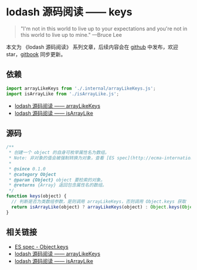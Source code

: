 # lodash 源码阅读 —— keys

> "I'm not in this world to live up to your expectations and you're not in this world to live up to mine." —Bruce Lee

本文为 《lodash 源码阅读》 系列文章，后续内容会在 [github](https://github.com/gu-xionghong/lodash-analysis) 中发布，欢迎 star，[gitbook](https://gu-xionghong.gitbook.io/lodash-analysis/) 同步更新。

## 依赖

```js
import arrayLikeKeys from './.internal/arrayLikeKeys.js';
import isArrayLike from './isArrayLike.js';
```

- [lodash 源码阅读 —— arrayLikeKeys](../Internal/arrayLikeKeys.md)
- [lodash 源码阅读 —— isArrayLike](../Lang/isArrayLike.md)

## 源码

```js
/**
 * 创建一个 object 的自身可枚举属性名为数组。
 * Note: 非对象的值会被强制转换为对象，查看 [ES spec](http://ecma-international.org/ecma-262/7.0/#sec-object.keys) 了解详情。
 *
 * @since 0.1.0
 * @category Object
 * @param {Object} object 要检索的对象。
 * @returns {Array} 返回包含属性名的数组。
 */
function keys(object) {
  // 判断是否为类数组参数，是则调用 arrayLikeKeys，否则调用 Object.keys 获取
  return isArrayLike(object) ? arrayLikeKeys(object) : Object.keys(Object(object));
}
```

## 相关链接

- [ES spec - Object.keys](http://ecma-international.org/ecma-262/9.0/#sec-object.keys)
- [lodash 源码阅读 —— arrayLikeKeys](../Internal/arrayLikeKeys.md)
- [lodash 源码阅读 —— isArrayLike](../Lang/isArrayLike.md)
